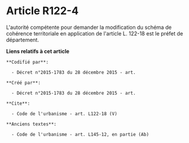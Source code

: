 # Article R122-4

L'autorité compétente pour demander la modification du schéma de cohérence territoriale en application de l'article L. 122-18
est le préfet de département.

**Liens relatifs à cet article**

	**Codifié par**:

	  - Décret n°2015-1783 du 28 décembre 2015 - art.

	**Créé par**:

	  - Décret n°2015-1783 du 28 décembre 2015 - art.

	**Cite**:

	  - Code de l'urbanisme - art. L122-18 (V)

	**Anciens textes**:

	  - Code de l'urbanisme - art. L145-12, en partie (Ab)
